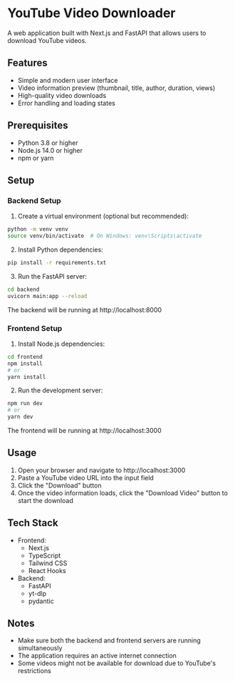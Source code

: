 # YouTube Video Downloader

A web application built with Next.js and FastAPI that allows users to download YouTube videos.

## Features

- Simple and modern user interface
- Video information preview (thumbnail, title, author, duration, views)
- High-quality video downloads
- Error handling and loading states

## Prerequisites

- Python 3.8 or higher
- Node.js 14.0 or higher
- npm or yarn

## Setup

### Backend Setup

1. Create a virtual environment (optional but recommended):
```bash
python -m venv venv
source venv/bin/activate  # On Windows: venv\Scripts\activate
```

2. Install Python dependencies:
```bash
pip install -r requirements.txt
```

3. Run the FastAPI server:
```bash
cd backend
uvicorn main:app --reload
```

The backend will be running at http://localhost:8000

### Frontend Setup

1. Install Node.js dependencies:
```bash
cd frontend
npm install
# or
yarn install
```

2. Run the development server:
```bash
npm run dev
# or
yarn dev
```

The frontend will be running at http://localhost:3000

## Usage

1. Open your browser and navigate to http://localhost:3000
2. Paste a YouTube video URL into the input field
3. Click the "Download" button
4. Once the video information loads, click the "Download Video" button to start the download

## Tech Stack

- Frontend:
  - Next.js
  - TypeScript
  - Tailwind CSS
  - React Hooks
- Backend:
  - FastAPI
  - yt-dlp
  - pydantic

## Notes

- Make sure both the backend and frontend servers are running simultaneously
- The application requires an active internet connection
- Some videos might not be available for download due to YouTube's restrictions 